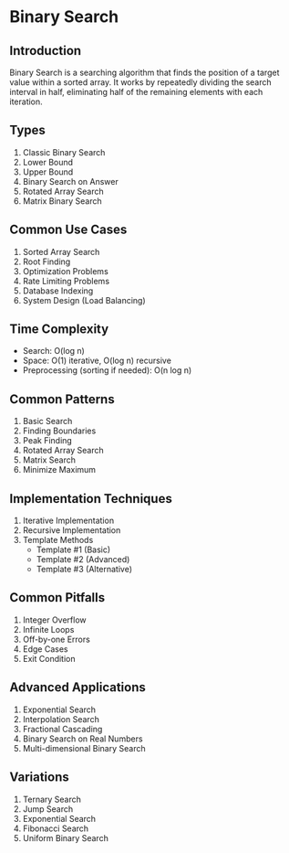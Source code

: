 # Binary Search

## Introduction
Binary Search is a searching algorithm that finds the position of a target value within a sorted array. It works by repeatedly dividing the search interval in half, eliminating half of the remaining elements with each iteration.

## Types
1. Classic Binary Search
2. Lower Bound
3. Upper Bound
4. Binary Search on Answer
5. Rotated Array Search
6. Matrix Binary Search

## Common Use Cases
1. Sorted Array Search
2. Root Finding
3. Optimization Problems
4. Rate Limiting Problems
5. Database Indexing
6. System Design (Load Balancing)

## Time Complexity
- Search: O(log n)
- Space: O(1) iterative, O(log n) recursive
- Preprocessing (sorting if needed): O(n log n)

## Common Patterns
1. Basic Search
2. Finding Boundaries
3. Peak Finding
4. Rotated Array Search
5. Matrix Search
6. Minimize Maximum

## Implementation Techniques
1. Iterative Implementation
2. Recursive Implementation
3. Template Methods
   - Template #1 (Basic)
   - Template #2 (Advanced)
   - Template #3 (Alternative)

## Common Pitfalls
1. Integer Overflow
2. Infinite Loops
3. Off-by-one Errors
4. Edge Cases
5. Exit Condition

## Advanced Applications
1. Exponential Search
2. Interpolation Search
3. Fractional Cascading
4. Binary Search on Real Numbers
5. Multi-dimensional Binary Search

## Variations
1. Ternary Search
2. Jump Search
3. Exponential Search
4. Fibonacci Search
5. Uniform Binary Search
